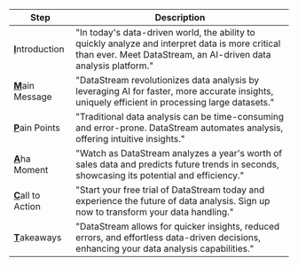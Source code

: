| **Step** | **Description** |
|--------------------|-------------------------------|
| <ins>**I**</ins>ntroduction       | "In today's data-driven world, the ability to quickly analyze and interpret data is more critical than ever. Meet DataStream, an AI-driven data analysis platform." |
| <ins>**M**</ins>ain Message       | "DataStream revolutionizes data analysis by leveraging AI for faster, more accurate insights, uniquely efficient in processing large datasets." |
| <ins>**P**</ins>ain Points        | "Traditional data analysis can be time-consuming and error-prone. DataStream automates analysis, offering intuitive insights." |
| <ins>**A**</ins>ha Moment         | "Watch as DataStream analyzes a year's worth of sales data and predicts future trends in seconds, showcasing its potential and efficiency." |
| <ins>**C**</ins>all to Action     | "Start your free trial of DataStream today and experience the future of data analysis. Sign up now to transform your data handling." |
| <ins>**T**</ins>akeaways          | "DataStream allows for quicker insights, reduced errors, and effortless data-driven decisions, enhancing your data analysis capabilities." |
